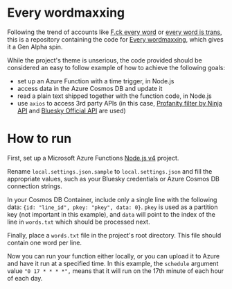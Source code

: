 # Every wordmaxxing

Following the trend of accounts like [F.ck every word](https://bsky.app/profile/fuck.ispost.ing) or [every word is trans](https://x.com/allistrans), this is a repository containing the code for [Every wordmaxxing](https://bsky.app/profile/everywordmaxxing.bsky.social), which gives it a Gen Alpha spin.

While the project's theme is unserious, the code provided should be considered an easy to follow example of how to achieve the following goals:

- set up an Azure Function with a time trigger, in Node.js
- access data in the Azure Cosmos DB and update it
- read a plain text shipped together with the function code, in Node.js
- use `axios` to access 3rd party APIs (in this case, [Profanity filter by Ninja API](https://api-ninjas.com/api/profanityfilter) and [Bluesky Official API](https://docs.bsky.app/docs/tutorials/creating-a-post) are used)

# How to run

First, set up a Microsoft Azure Functions [Node.js v4](https://learn.microsoft.com/en-us/azure/azure-functions/functions-reference-node?tabs=javascript%2Cwindows%2Cazure-cli&pivots=nodejs-model-v4) project.

Rename `local.settings.json.sample` to `local.settings.json` and fill the appropriate values, such as your Bluesky credentials or Azure Cosmos DB connection strings.

In your Cosmos DB Container, include only a single line with the following data: `{id: "line_id", pkey: "pkey", data: 0}`. `pkey` is used as a partition key (not important in this example), and `data` will point to the index of the line in `words.txt` which should be processed next.

Finally, place a `words.txt` file in the project's root directory. This file should contain one word per line.

Now you can run your function either locally, or you can upload it to Azure and have it run at a specified time. In this example, the `schedule` argument value `"0 17 * * * *",` means that it will run on the 17th minute of each hour of each day.
